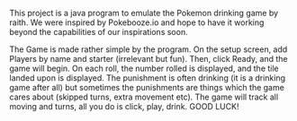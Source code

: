 This project is a java program to emulate the Pokemon drinking game by raith. We were inspired by Pokebooze.io and hope to have it working beyond the capabilities of our inspirations soon.

The Game is made rather simple by the program. On the setup screen, add Players by name and starter (irrelevant but fun). Then, click Ready, and the game will begin. On each roll, the number rolled is displayed, and the tile landed upon is displayed. The punishment is often drinking (it is a drinking game after all) but sometimes the punishments are things which the game cares about (skipped turns, extra movement etc). The game will track all moving and turns, all you do is click, play, drink. GOOD LUCK!
